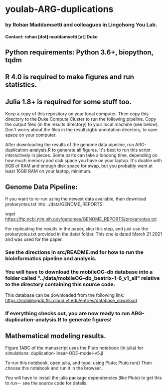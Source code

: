# youlab-ARG-duplications 
### by Rohan Maddamsetti and colleagues in Lingchong You Lab.
#### Contact: rohan [dot] maddamsetti [at] Duke

## Python requirements: Python 3.6+, biopython, tqdm 
## R 4.0 is required to make figures and run statistics.
## Julia 1.8+ is required for some stuff too.

Keep a copy of this repository on your local computer.
Then copy this directory to the Duke Compute Cluster to run the following pipeline.
Copy the output files (in the results directory) to your local machine (see below).
Don't worry about the files in the results/gbk-annotation directory, to save space on your
computer.

After downloading the results of the genome data pipeline, run ARG-duplication-analysis.R
to generate all figures. It's best to run this script interactively in pieces.
Some parts can take a loooong time, depending on how much memory and disk space you
have on your laptop. It's doable with 8GB of RAM and enough disk space for swap, but
you probably want at least 16GB RAM on your laptop, minimum.

## Genome Data Pipeline:

If you want to re-run using the newest data available, then
download prokaryotes.txt into ../data/GENOME_REPORTS:

wget https://ftp.ncbi.nlm.nih.gov/genomes/GENOME_REPORTS/prokaryotes.txt

For replicating the results in the paper, skip this step, and just use the
prokaryotes.txt provided in the data/ folder. This one is dated March 21 2021
and was used for the paper.

### See the directions in src/README.md for how to run the bioinformatics pipeline and analysis.

### You will have to download the mobileOG-db database into a folder called "../data/mobileOG-db_beatrix-1-6_v1_all" relative to the directory containing this source code.

This database can be downloaded from the following link:  
https://mobileogdb.flsi.cloud.vt.edu/entries/database_download  

### If everything checks out, you are now ready to run ARG-duplication-analysis.R to generate figures!

## Mathematical modeling results.

Figure 1ABC of the manuscript uses the Pluto notebook (in julia) for simulations:
duplication-linear-ODE-model-v5.jl

To run this notebook, open julia, and type:
using Pluto; Pluto.run()
Then choose this notebook and run it in the browser.

You will have to install the julia package dependencies (like Pluto) to get this to run--
see the source code for details.

